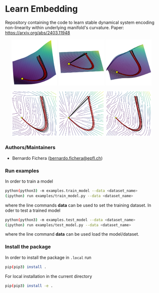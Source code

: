 # Learn Embedding
Repository containing the code to learn stable dynamical system encoding non-linearity within underlying manifold's curvature.
Paper: https://arxiv.org/abs/2403.11948

<p align="center">
  <img width="30%" src="media/synthetic_first_embedding.png">
  <img width="30%" src="media/synthetic_flat_embedding.png">
  <img width="30%" src="media/synthetic_second_embedding.png">
</p>

<p align="center">
  <img width="30%" src="media/synthetic_first_field.png">
  <img width="30%" src="media/synthetic_flat_field.png">
  <img width="30%" src="media/synthetic_second_field.png">
</p>   

### Authors/Maintainers

- Bernardo Fichera (bernardo.fichera@epfl.ch)

### Run examples
In order to train a model
```sh
python(python3) -m examples.train_model --data <dataset_name>
(ipython) run examples/train_model.py --data <dataset_name>
```
where the line commands **data** can be used to set the training dataset. In oder to test a trained model
```sh
python(python3) -m examples.test_model --data <dataset_name>
(ipython) run examples/test_model.py --data <dataset_name>
```
where the line command **data** can be used load the model/dataset.

### Install the package
In order to install the package in `.local` run
```sh
pip(pip3) install .
```
For local installation in the current directory
```sh
pip(pip3) install -e .
```
